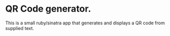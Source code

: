 # QR Code generator.
This is a small ruby/sinatra app that generates and displays a QR code from supplied text.
